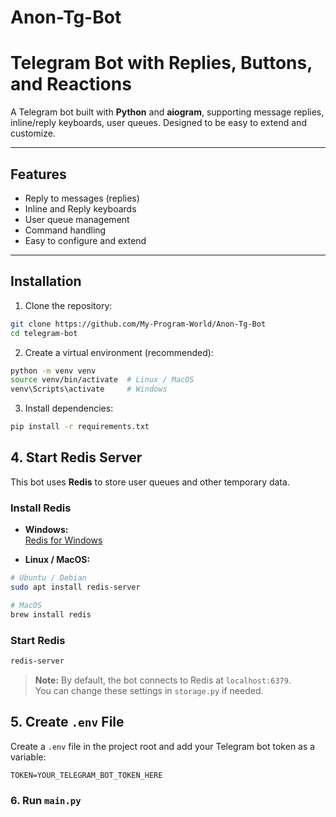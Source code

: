 # Anon-Tg-Bot

# Telegram Bot with Replies, Buttons, and Reactions

A Telegram bot built with **Python** and **aiogram**, supporting message replies, inline/reply keyboards, user queues. Designed to be easy to extend and customize.

---

## Features

- Reply to messages (replies)
- Inline and Reply keyboards
- User queue management
- Command handling
- Easy to configure and extend

---

## Installation

1. Clone the repository:

```bash
git clone https://github.com/My-Program-World/Anon-Tg-Bot
cd telegram-bot
```

2. Create a virtual environment (recommended):

```bash
python -m venv venv
source venv/bin/activate  # Linux / MacOS
venv\Scripts\activate     # Windows
```

3. Install dependencies:
```bash
pip install -r requirements.txt
```

## 4. Start Redis Server

This bot uses **Redis** to store user queues and other temporary data.  

### Install Redis

- **Windows:**  
[Redis for Windows](https://github.com/tporadowski/redis/releases)

- **Linux / MacOS:**  
```bash
# Ubuntu / Debian
sudo apt install redis-server

# MacOS
brew install redis
```

### Start Redis
```bash
redis-server
```

> **Note:** By default, the bot connects to Redis at `localhost:6379`.  
> You can change these settings in `storage.py` if needed.

## 5. Create `.env` File

Create a `.env` file in the project root and add your Telegram bot token as a variable:

```env
TOKEN=YOUR_TELEGRAM_BOT_TOKEN_HERE
```

### 6. Run `main.py`